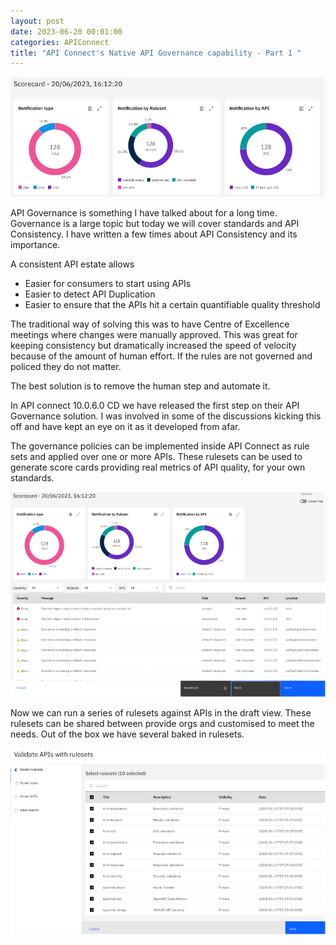 ```yaml
---
layout: post
date: 2023-06-20 00:01:00
categories: APIConnect
title: "API Connect's Native API Governance capability - Part 1 "
---
```


![image](/images/apigov-1.png)

API Governance is something I have talked about for a long time. Governance is a large topic but today we will cover standards and API Consistency.  I have written a few times about API Consistency and its importance.

<!--more-->

 A consistent API estate allows

*	Easier for consumers to start using APIs
*	Easier to detect API Duplication
*	Easier to ensure that the APIs hit a certain quantifiable quality threshold

The traditional way of solving this was to have Centre of Excellence meetings where changes were manually approved. This was great for keeping consistency but dramatically increased the speed of velocity because of the amount of human effort. If the rules are not governed  and policed they do not matter.

The best solution is to remove the human step and automate it.

In API connect 10.0.6.0 CD we have released the first step on their API Governance solution. I was involved in some of the discussions kicking this off and have kept an eye on it as it developed from afar.

The governance policies can be implemented inside API Connect as rule sets and applied over one or more APIs. These rulesets can be used to generate score cards providing real metrics of API quality, for your own standards.

![image](/images/apigov-2.png)

Now we can run a series of rulesets against APIs in the draft view. These rulesets can be shared between provide orgs and customised to meet the needs. Out of the box we have several baked in rulesets.

![image](/images/apigov-3.png)
